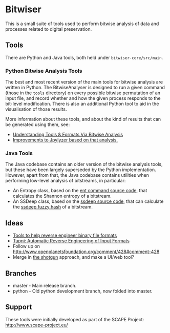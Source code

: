 Bitwiser
========

This is a small suite of tools used to perform bitwise analysis of data and processes related to digital preservation.

Tools
-----
There are Python and Java tools, both held under ```bitwiser-core/src/main```.


### Python Bitwise Analysis Tools ###

The best and most recent version of the main tools for bitwise analysis are written in Python. The BitwiseAnalyser is designed to run a given command (those in the ```tools``` directory) on every possible bitwise permutation of an input file, and record whether and how the given process responds to the bit-level modification. There is also an additional Python tool to aid in the visualisation of those results.

More information about these tools, and about the kind of results that can be generated using them, see:

 * [Understanding Tools & Formats Via Bitwise Analysis](http://anjackson.github.io/keeping-codes/experiments/Understanding%20Tools%20and%20Formats%20Via%20Bitwise%20Analysis.html)
 * [Improvements to Jpylyzer based on that analysis.](https://github.com/openpreserve/jpylyzer/issues/31)


### Java Tools ###

The Java codebase contains an older version of the bitwise analysis tools, but these have been largely superseded by the Python implementation. However, apart from that, the Java codebase contains utilities when performing low-level analysis of bitstreams, in particular:

* An Entropy class, based on the [ent command source code](http://www.fourmilab.ch/random/), that calculates the Shannon entropy of a bitstream.
* An SSDeep class, based on the [ssdeep source code](http://ssdeep.sourceforge.net/), that can calculate the [ssdeep fuzzy hash](http://www.forensicswiki.org/wiki/Ssdeep) of a bitstream.

Ideas
-----
* [Tools to help reverse engineer binary file formats](http://stackoverflow.com/questions/492751/tools-to-help-reverse-engineer-binary-file-formats)
* [Tupni: Automatic Reverse Engineering of Input Formats](http://research.microsoft.com/en-us/um/people/wdcui/papers/tupni-ccs08.pdf)
* Follow up on http://www.openplanetsfoundation.org/comment/428#comment-428
* Merge in [the shotgun](https://github.com/mcarden/shotgun) approach, and make a UI/web tool?

Branches
--------
* master - Main release branch.
* python - Old python development branch, now folded into master.

Support
-------
These tools were initially developed as part of the SCAPE Project: http://www.scape-project.eu/
